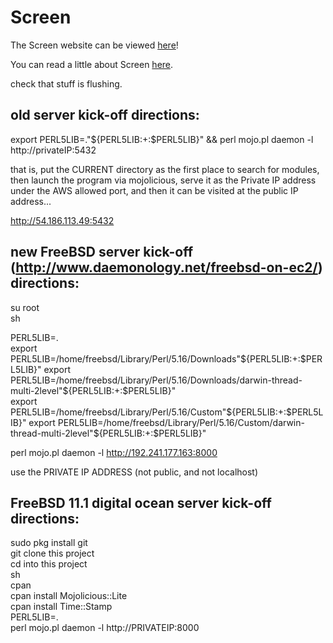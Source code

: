 Screen
=========

The Screen website can be viewed [here](http://learnnation.org/screen.html)!

You can read a little about Screen [here](http://learnnation.org/screen-about).



check that stuff is flushing.



old server kick-off directions:
--------------------------------------

export PERL5LIB=."${PERL5LIB:+:$PERL5LIB}" && perl mojo.pl daemon -l http://privateIP:5432

that is, put the CURRENT directory as the first place to search for modules, then launch the program via mojolicious, serve it as the Private IP address under the AWS allowed port, and then it can be visited at the public IP address...

http://54.186.113.49:5432




new FreeBSD server kick-off (http://www.daemonology.net/freebsd-on-ec2/) directions:
----------------------------------------------------------------

su root  
sh

PERL5LIB=.  
export PERL5LIB=/home/freebsd/Library/Perl/5.16/Downloads"${PERL5LIB:+:$PERL5LIB}"  
export PERL5LIB=/home/freebsd/Library/Perl/5.16/Downloads/darwin-thread-multi-2level"${PERL5LIB:+:$PERL5LIB}"  
export PERL5LIB=/home/freebsd/Library/Perl/5.16/Custom"${PERL5LIB:+:$PERL5LIB}"  
export PERL5LIB=/home/freebsd/Library/Perl/5.16/Custom/darwin-thread-multi-2level"${PERL5LIB:+:$PERL5LIB}"  

perl mojo.pl daemon -l http://192.241.177.163:8000

use the PRIVATE IP ADDRESS (not public, and not localhost)



FreeBSD 11.1 digital ocean server kick-off directions:
---------------------------------------------------------

sudo pkg install git  
git clone this project  
cd into this project  
sh  
cpan  
cpan install Mojolicious::Lite  
cpan install Time::Stamp  
PERL5LIB=.  
perl mojo.pl daemon -l http://PRIVATEIP:8000  



